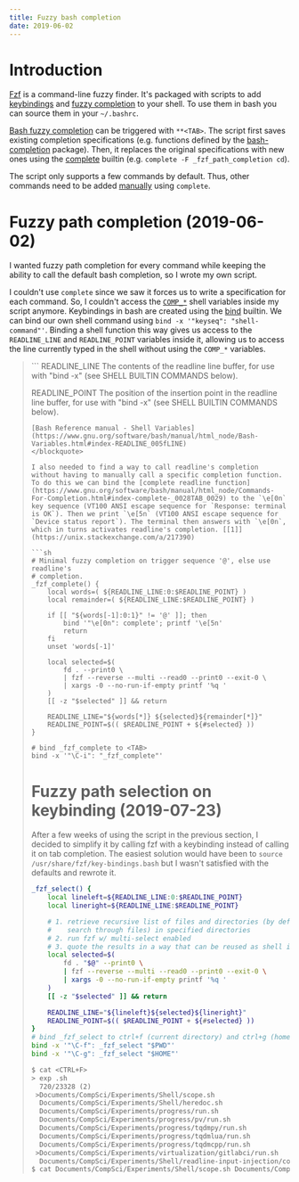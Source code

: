 ```yaml
---
title: Fuzzy bash completion
date: 2019-06-02
---
```


# Introduction

[Fzf](https://github.com/junegunn/fzf) is a command-line fuzzy finder. It's packaged with scripts to add [keybindings](https://github.com/junegunn/fzf#key-bindings-for-command-line) and [fuzzy completion](https://github.com/junegunn/fzf#fuzzy-completion-for-bash-and-zsh) to your shell. To use them in bash you can source them in your `~/.bashrc`.

[Bash fuzzy completion](https://github.com/junegunn/fzf/blob/0030d184481686384676537857614977e1fd2f94/shell/completion.bash) can be triggered with `**<TAB>`. The script first saves existing completion specifications (e.g. functions defined by the [bash-completion](https://github.com/scop/bash-completion) package). Then, it replaces the original specifications with new ones using the [complete](https://www.gnu.org/software/bash/manual/html_node/Programmable-Completion-Builtins.html) builtin (e.g. `complete -F _fzf_path_completion cd`).

The script only supports a few commands by default. Thus, other commands need to be added [manually](https://github.com/junegunn/fzf#supported-commands) using `complete`.

# Fuzzy path completion (2019-06-02)

I wanted fuzzy path completion for every command while keeping the ability to call the default bash completion, so I wrote my own script.

I couldn't use `complete` since we saw it forces us to write a specification for each command. So, I couldn't access the [`COMP_*`](https://www.gnu.org/software/bash/manual/html_node/Bash-Variables.html#index-COMP_005fCWORD) shell variables inside my script anymore. Keybindings in bash are created using the [bind](https://www.gnu.org/software/bash/manual/html_node/Bash-Builtins.html#index-bind) builtin. We can bind our own shell command using `bind -x '"keyseq": "shell-command"'`. Binding a shell function this way gives us access to the `READLINE_LINE` and `READLINE_POINT` variables inside it, allowing us to access the line currently typed in the shell without using the `COMP_*` variables.

<blockquote>
```
READLINE_LINE
    The contents of the readline line buffer, for use with "bind -x"
    (see SHELL BUILTIN COMMANDS below).

READLINE_POINT
    The position of the insertion point in the readline line buffer,
    for use with "bind -x" (see SHELL BUILTIN COMMANDS below).
```
[Bash Reference manual - Shell Variables](https://www.gnu.org/software/bash/manual/html_node/Bash-Variables.html#index-READLINE_005fLINE)
</blockquote>

I also needed to find a way to call readline's completion without having to manually call a specific completion function. To do this we can bind the [complete readline function](https://www.gnu.org/software/bash/manual/html_node/Commands-For-Completion.html#index-complete-_0028TAB_0029) to the `\e[0n` key sequence (VT100 ANSI escape sequence for `Response: terminal is OK`). Then we print `\e[5n` (VT100 ANSI escape sequence for `Device status report`). The terminal then answers with `\e[0n`, which in turns activates readline's completion. [[1]](https://unix.stackexchange.com/a/217390)

```sh
# Minimal fuzzy completion on trigger sequence '@', else use readline's
# completion.
_fzf_complete() {
    local words=( ${READLINE_LINE:0:$READLINE_POINT} )
    local remainder=( ${READLINE_LINE:$READLINE_POINT} )

    if [[ "${words[-1]:0:1}" != '@' ]]; then
        bind '"\e[0n": complete'; printf '\e[5n'
        return
    fi
    unset 'words[-1]'

    local selected=$(
        fd . --print0 \
        | fzf --reverse --multi --read0 --print0 --exit-0 \
        | xargs -0 --no-run-if-empty printf '%q '
    )
    [[ -z "$selected" ]] && return

    READLINE_LINE="${words[*]} ${selected}${remainder[*]}"
    READLINE_POINT=$(( $READLINE_POINT + ${#selected} ))
}

# bind _fzf_complete to <TAB>
bind -x '"\C-i": "_fzf_complete"'
```

# Fuzzy path selection on keybinding (2019-07-23)

After a few weeks of using the script in the previous section, I decided to simplify it by calling fzf with a keybinding instead of calling it on tab completion. The easiest solution would have been to `source /usr/share/fzf/key-bindings.bash` but I wasn't satisfied with the defaults and rewrote it.

```sh
_fzf_select() {
    local lineleft=${READLINE_LINE:0:$READLINE_POINT}
    local lineright=${READLINE_LINE:$READLINE_POINT}

    # 1. retrieve recursive list of files and directories (by default fzf only
    #    search through files) in specified directories
    # 2. run fzf w/ multi-select enabled
    # 3. quote the results in a way that can be reused as shell input
    local selected=$(
        fd . "$@" --print0 \
        | fzf --reverse --multi --read0 --print0 --exit-0 \
        | xargs -0 --no-run-if-empty printf '%q '
    )
    [[ -z "$selected" ]] && return

    READLINE_LINE="${lineleft}${selected}${lineright}"
    READLINE_POINT=$(( $READLINE_POINT + ${#selected} ))
}
# bind _fzf_select to ctrl+f (current directory) and ctrl+g (home)
bind -x '"\C-f": _fzf_select "$PWD"'
bind -x '"\C-g": _fzf_select "$HOME"'
```

```txt
$ cat <CTRL+F>
> exp .sh
  720/23328 (2)
 >Documents/CompSci/Experiments/Shell/scope.sh
  Documents/CompSci/Experiments/Shell/heredoc.sh
  Documents/CompSci/Experiments/progress/run.sh
  Documents/CompSci/Experiments/progress/pv/run.sh
  Documents/CompSci/Experiments/progress/tqdmpy/run.sh
  Documents/CompSci/Experiments/progress/tqdmlua/run.sh
  Documents/CompSci/Experiments/progress/tqdmcpp/run.sh
 >Documents/CompSci/Experiments/virtualization/gitlabci/run.sh
  Documents/CompSci/Experiments/Shell/readline-input-injection/completion.sh
$ cat Documents/CompSci/Experiments/Shell/scope.sh Documents/CompSci/Experiments/virtualization/gitlabci/run.sh
```

